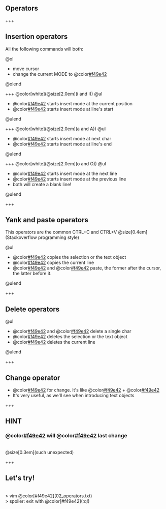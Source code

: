 ## Operators

+++

## Insertion operators

All the following commands will both:

@ol

- move cursor
- change the current MODE to @color[#f49e42](insert)

@olend

+++
@color[white](@size[2.0em](i and I))
@ul

- @color[#f49e42](i) starts insert mode at the current position
- @color[#f49e42](I) starts insert mode at line's start

@ulend

+++
@color[white](@size[2.0em](a and A))
@ul

- @color[#f49e42](a) starts insert mode at next char
- @color[#f49e42](A) starts insert mode at line's end

@ulend

+++
@color[white](@size[2.0em](o and O))
@ul

- @color[#f49e42](o) starts insert mode at the next line
- @color[#f49e42](O) starts insert mode at the previous line
- both will create a blank line!

@ulend

+++

## Yank and paste operators

This operators are the common CTRL+C and CTRL+V @size[0.4em](Stackoverflow programming style)

@ul

- @color[#f49e42](y) copies the selection or the text object
- @color[#f49e42](yy) copies the current line
- @color[#f49e42](p) and @color[#f49e42](P) paste, the former after the cursor, the latter before it.

@ulend

+++

## Delete operators

@ul

- @color[#f49e42](x) and @color[#f49e42](X) delete a single char
- @color[#f49e42](d) deletes the selection or the text object
- @color[#f49e42](dd) deletes the current line

@ulend

+++

## Change operator

- @color[#f49e42](c) for change. It's like @color[#f49e42](delete) + @color[#f49e42](i)
- It's very useful, as we'll see when introducing text objects

+++

## HINT

### @color[#f49e42](u) will @color[#f49e42](undo) last change
<br>
@size[0.3em](such unexpected)

+++

## Let's try!
<br>
> vim @color[#f49e42](02_operators.txt)
<br>
> spoiler: exit with @color[#f49e42](:q!)
